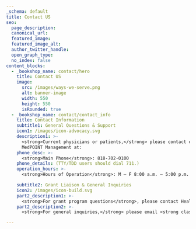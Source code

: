 ```yaml
---
_schema: default
title: Contact US
seo:
  page_description:
  canonical_url:
  featured_image:
  featured_image_alt:
  author_twitter_handle:
  open_graph_type:
  no_index: false
content_blocks:
  - _bookshop_name: contact/hero
    title: Contact US
    image:
      src: /images/ways-we-serve.png
      alt: banner-image
      width: 550
      height: 550
      isRounded: true
  - _bookshop_name: contact/contact_info
    title: Contact Information
    subtitle1: General Questions & Support
    icon1: /images/icon-advocacy.svg
    description1: >-
      <strong>Current physicians or patients,</strong> please contact our management company,
      MedPOINT Management at:
    phone_desc: >-
      <strong>Main Phone</strong>: 818-702-0100
    phone_details: (TTY/TDD users should dial 711.)
    operation_hours: >-
      <strong>Hours of Operation</strong>: M – F 8:00 a.m. – 5:00 p.m.

    subtitle2: Grant Liaison & General Inquiries
    icon2: /images/icon-build.svg
    part2_description1: >-
      <strong>For grant program questions</strong>, please contact Health Care LA at (818) 702-0100 and ask to be transferred to our grant liaison.
    part2_description2: >-
      <strong>For general inquiries,</strong> please email <strong class="text-blue">info@healthcarela.org</strong>.

---
```

